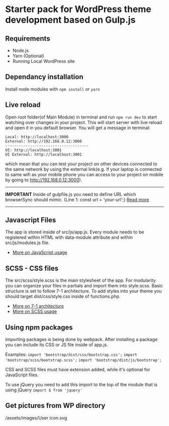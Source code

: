 # Starter pack for WordPress theme development based on Gulp.js

## Requirements

- Node.js
- Yarn (Optional)
- Running Local WordPress site

## Dependancy installation

Install node modules with `npm install` or `yarn`

## Live reload

Open root folder(of Main Module) in terminal and run `npm run dev` to start watching over changes in your project. This will start server with live reload and open it in you default browser. You will get a message in terminal:

    Local: http://localhost:3000
    External: http://192.168.0.12:3000
    -------------------------------------
    UI: http://localhost:3001
    UI External: http://localhost:3001

which mean that you can test your project on other devices connected to the same network by using the external link(e.g. If your laptop is connected to same wifi as your mobile phone you can access to your project on mobile by going to http://192.168.0.12:3000).

---

**IMPORTANT**
Inside of gulpfile.js you need to define URL which browserSync should mimic. (Line 1: const url = 'your-url';) [Read more](https://browsersync.io/docs/gulp)

---

## Javascript Files

The app is stored inside of src/js/app.js. Every module needs to be registered within HTML with data-module attribute and within src/js/modules.js file.

- [More on JavaScript usage](docs/javascript-usage.md)

## SCSS - CSS files

The src/scss/style.scss is the main stylesheet of the app. For modularity you can organize your files in partials and import them into style.scss. Basic structure is set to follow 7-1 architecture. To add styles into your theme you should target dist/css/style.css inside of functions.php.

- [More on 7-1 architecture](https://www.learnhowtoprogram.com/user-interfaces/building-layouts-preprocessors/7-1-sass-architecture)
- [More on SCSS usage](docs/scss-usage.md)

## Using npm packages

Importing packages is being done by webpack. After installing a package you can include its CSS or JS file inside of app.js.

Examples:
`import 'bootstrap/dist/css/bootstrap.css';`
`import 'bootstrap/scss/bootstrap.scss';`
`import 'bootstrap/dist/js/bootstrap';`

CSS and SCSS files must have extension added, while it's optional for JavaScript files.

To use jQuery you need to add this import to the top of the module that is using jQuery
`import $ from 'jquery'`

## Get pictures from WP directory

<?php echo get_stylesheet_directory_uri(); ?>/assets/images/User icon.svg
